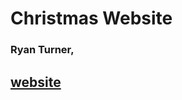 # Christmas Website
### Ryan Turner, 

## [website](https://studentweb.cs.wwu.edu/turnerr8/jI1H2o2VV5Zk/csci348-final-project/index.php)

